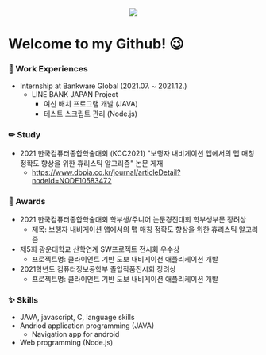 <div align=center>
<a href="https://hits.seeyoufarm.com"><img src="https://hits.seeyoufarm.com/api/count/incr/badge.svg?url=https%3A%2F%2Fgithub.com%2Fyunhye-choi%2Fhit-counter&count_bg=%23FF9797&title_bg=%23656565&icon=&icon_color=%23FF0000&title=hits&edge_flat=false"/></a>
</div>

# Welcome to my Github! 😉 

### 🏢 Work Experiences
* Internship at Bankware Global (2021.07. ~ 2021.12.) 
  - LINE BANK JAPAN Project 
    - 여신 배치 프로그램 개발 (JAVA)
    - 테스트 스크립트 관리 (Node.js) 
### ✏ Study
* 2021 한국컴퓨터종합학술대회 (KCC2021) "보행자 내비게이션 앱에서의 맵 매칭 정확도 향상을 위한 휴리스틱 알고리즘" 논문 게재
  - https://www.dbpia.co.kr/journal/articleDetail?nodeId=NODE10583472
### 🥇 Awards
* 2021 한국컴퓨터종합학술대회 학부생/주니어 논문경진대회 학부생부문 장려상
  - 제목: 보행자 내비게이션 앱에서의 맵 매칭 정확도 향상을 위한 휴리스틱 알고리즘
* 제5회 광운대학교 산학연계 SW프로젝트 전시회 우수상
  - 프로젝트명: 클라이언트 기반 도보 내비게이션 애플리케이션 개발
* 2021학년도 컴퓨터정보공학부 졸업작품전시회 장려상
  - 프로젝트명: 클라이언트 기반 도보 내비게이션 애플리케이션 개발
### ✨ Skills
* JAVA, javascript, C,  language skills
* Andriod application programming (JAVA)
  - Navigation app for android
* Web programming (Node.js)
